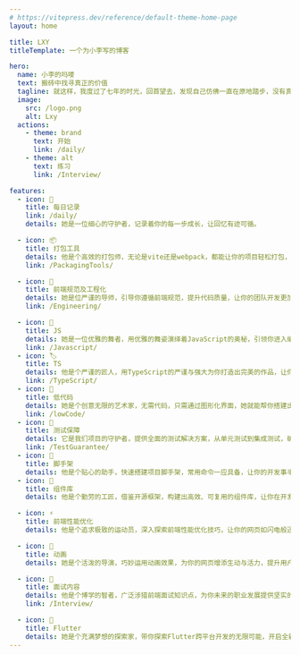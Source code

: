 ```yaml
---
# https://vitepress.dev/reference/default-theme-home-page
layout: home

title: LXY
titleTemplate: 一个为小李写的博客

hero:
  name: 小李的吗喽
  text: 搬砖中找寻真正的价值
  tagline: 就这样，我度过了七年的时光，回首望去，发现自己仿佛一直在原地踏步，没有真正搬起什么有价值的“砖”
  image:
    src: /logo.png
    alt: Lxy
  actions:
    - theme: brand
      text: 开始
      link: /daily/
    - theme: alt
      text: 练习
      link: /Interview/

features:
  - icon: 📆
    title: 每日记录
    link: /daily/
    details: 她是一位细心的守护者，记录着你的每一步成长，让回忆有迹可循。

  - icon: 📦
    title: 打包工具
    details: 他是个高效的打包师，无论是vite还是webpack，都能让你的项目轻松打包，快速上线。
    link: /PackagingTools/

  - icon: 📐
    title: 前端规范及工程化
    details: 她是位严谨的导师，引导你遵循前端规范，提升代码质量，让你的团队开发更加高效有序。
    link: /Engineering/

  - icon: 📝
    title: JS
    details: 她是一位优雅的舞者，用优雅的舞姿演绎着JavaScript的奥秘，引领你进入编程的殿堂。
    link: /Javascript/
  - icon: 🏷️
    title: TS
    details: 他是个严谨的匠人，用TypeScript的严谨与强大为你打造出完美的作品，让你爱不释手。
    link: /TypeScript/
  - icon: 🎨
    title: 低代码
    details: 她是个创意无限的艺术家，无需代码，只需通过图形化界面，她就能帮你搭建出令人惊艳的应用。
    link: /lowCode/
  - icon: 🔬
    title: 测试保障
    details: 它是我们项目的守护者，提供全面的测试解决方案，从单元测试到集成测试，确保代码质量，让你的应用稳定可靠。
    link: /TestGuarantee/
  - icon: 🔧
    title: 脚手架
    details: 他是个贴心的助手，快速搭建项目脚手架，常用命令一应具备，让你的开发事半功倍。
  - icon: 🧩
    title: 组件库
    details: 他是个勤劳的工匠，借鉴开源框架，构建出高效、可复用的组件库，让你在开发中如鱼得水。

  - icon: ⚡
    title: 前端性能优化
    details: 他是个追求极致的运动员，深入探索前端性能优化技巧，让你的网页如闪电般迅速加载。

  - icon: 🎥
    title: 动画
    details: 她是个活泼的导演，巧妙运用动画效果，为你的网页增添生动与活力，提升用户体验。

  - icon: 📜
    title: 面试内容
    details: 他是个博学的智者，广泛涉猎前端面试知识点，为你未来的职业发展提供坚实的支持。
    link: /Interview/

  - icon: 📱
    title: Flutter
    details: 她是个充满梦想的探索家，带你探索Flutter跨平台开发的无限可能，开启全新的技术旅程。
---
```

